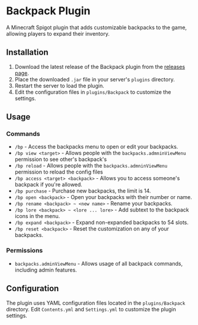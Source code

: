 # Backpack Plugin

A Minecraft Spigot plugin that adds customizable backpacks to the game, allowing players to expand their inventory.

## Installation

1. Download the latest release of the Backpack plugin from the [releases page](https://github.com/Manazzez/Customizable-Backpacks/releases).
2. Place the downloaded `.jar` file in your server's `plugins` directory.
3. Restart the server to load the plugin.
4. Edit the configuration files in `plugins/Backpack` to customize the settings.

## Usage

### Commands

- `/bp` - Access the backpacks menu to open or edit your backpacks.
- `/bp view <target>` - Allows people with the `backpacks.admninViewMenu` permission to see other's backpack's
- `/bp reload` - Allows people with the `backpacks.admninViewMenu` permission to reload the config files 
- `/bp access <target> <backpack>` - Allows you to access someone's backpack if you're allowed.
- `/bp purchase` - Purchase new backpacks, the limit is 14.
- `/bp open <backpack>` - Open your backpacks with their number or name.
- `/bp rename <backpack> ~ <new name>` - Rename your backpacks.
- `/bp lore <backpack> ~ <lore ... lore>` - Add subtext to the backpack icons in the menu.
- `/bp expand <backpack>` - Expand non-expanded backpacks to 54 slots.
- `/bp reset <backpack>` - Reset the customization on any of your backpacks.

### Permissions

- `backpacks.adminViewMenu` - Allows usage of all backpack commands, including admin features.

## Configuration

The plugin uses YAML configuration files located in the `plugins/Backpack` directory. Edit `Contents.yml` and `Settings.yml` to customize the plugin settings.


